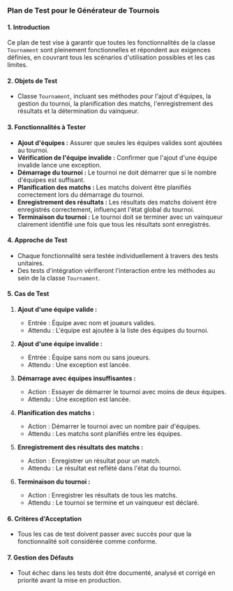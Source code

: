 ### Plan de Test pour le Générateur de Tournois

#### 1. Introduction
Ce plan de test vise à garantir que toutes les fonctionnalités de la classe `Tournament` sont pleinement fonctionnelles et répondent aux exigences définies, en couvrant tous les scénarios d'utilisation possibles et les cas limites.

#### 2. Objets de Test
- Classe `Tournament`, incluant ses méthodes pour l'ajout d'équipes, la gestion du tournoi, la planification des matchs, l'enregistrement des résultats et la détermination du vainqueur.

#### 3. Fonctionnalités à Tester
- **Ajout d'équipes :** Assurer que seules les équipes valides sont ajoutées au tournoi.
- **Vérification de l'équipe invalide :** Confirmer que l'ajout d'une équipe invalide lance une exception.
- **Démarrage du tournoi :** Le tournoi ne doit démarrer que si le nombre d'équipes est suffisant.
- **Planification des matchs :** Les matchs doivent être planifiés correctement lors du démarrage du tournoi.
- **Enregistrement des résultats :** Les résultats des matchs doivent être enregistrés correctement, influençant l'état global du tournoi.
- **Terminaison du tournoi :** Le tournoi doit se terminer avec un vainqueur clairement identifié une fois que tous les résultats sont enregistrés.

#### 4. Approche de Test
- Chaque fonctionnalité sera testée individuellement à travers des tests unitaires.
- Des tests d'intégration vérifieront l'interaction entre les méthodes au sein de la classe `Tournament`.

#### 5. Cas de Test
1. **Ajout d'une équipe valide :**
   - Entrée : Équipe avec nom et joueurs valides.
   - Attendu : L'équipe est ajoutée à la liste des équipes du tournoi.

2. **Ajout d'une équipe invalide :**
   - Entrée : Équipe sans nom ou sans joueurs.
   - Attendu : Une exception est lancée.

3. **Démarrage avec équipes insuffisantes :**
   - Action : Essayer de démarrer le tournoi avec moins de deux équipes.
   - Attendu : Une exception est lancée.

4. **Planification des matchs :**
   - Action : Démarrer le tournoi avec un nombre pair d'équipes.
   - Attendu : Les matchs sont planifiés entre les équipes.

5. **Enregistrement des résultats des matchs :**
   - Action : Enregistrer un résultat pour un match.
   - Attendu : Le résultat est reflété dans l'état du tournoi.

6. **Terminaison du tournoi :**
   - Action : Enregistrer les résultats de tous les matchs.
   - Attendu : Le tournoi se termine et un vainqueur est déclaré.

#### 6. Critères d'Acceptation
- Tous les cas de test doivent passer avec succès pour que la fonctionnalité soit considérée comme conforme.

#### 7. Gestion des Défauts
- Tout échec dans les tests doit être documenté, analysé et corrigé en priorité avant la mise en production.
